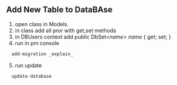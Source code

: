 
## Add New Table to DataBAse

1. open class in Models.
2. in class add all pror with get,set methods
3. in DBUsers context add public DbSet<_name_> _name_ { get; set; }
4. run in pm console
```bash
  add-migration _explain_
```
5. run update
```bash
  update-database
```
